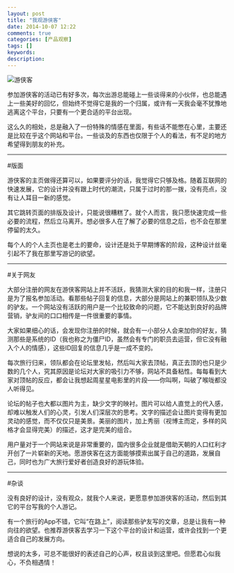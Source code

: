 ```yaml
---
layout: post
title: "我观游侠客"
date: 2014-10-07 12:22
comments: true
categories: [产品观察]
tags: []
keywords: 
description: 
---
```

![游侠客](http://hz.youxiake.com/images/sybs/logo.jpg)

参加游侠客的活动已有好多次，每次出游总能碰上一些谈得来的小伙伴，也总能遇上一些美好的回忆，但始终不觉得它是我的一个归属，或许有一天我会毫不犹豫地逃离这个平台，只要有一个更合适的平台出现。

这么久的相处，总是融入了一份特殊的情感在里面，有些话不能憋在心里，主要还是比较在乎这个网站和平台。一些谈及的东西也仅限于个人的看法，有不足的地方希望得到朋友的补充。

---
#版面

游侠客的主页做得还算可以，如果要评分的话，我觉得它只够及格。随着互联网的快速发展，它的设计并没有跟上时代的潮流，只属于过时的那一拨，没有亮点，没有让人耳目一新的感觉。

其它跳转页面的排版及设计，只能说很糟糕了。就个人而言，我只愿快速完成一些必要的流程，然后立马离开。想必很多人在了解了必要的信息之后，也不会在那里停留的太久。

每个人的个人主页也是老土的要命，设计还是处于早期博客的阶段，这种设计丝毫引起不了我在那里写游记的欲望。

<!--more-->
---
#关于网友

大部分注册的网友在游侠客网站上并不活跃，我猜测大家的目的和我一样，注册只是为了报名参加活动。看那些帖子回复的信息，大部分是网站上的兼职领队及少数的驴友。一个网站没有活跃的用户是一个比较致命的问题，它不能达到良好的品牌营销，驴友间的口口相传是一件很重要的事情。

大家如果细心的话，会发现你注册的时候，就会有一小部分人会来加你的好友，猜测那些是系统的ID（我也称之为僵尸ID，虽然会有专门的职员去运营，但它没有融入个人的情感），这些ID回复的信息几乎是一成不变的。

每次旅行归来，领队都会在论坛里发帖，然后叫大家去顶帖，真正去顶的也只是少数的几个人，究其原因是论坛对大家的吸引力不够，网站不具备粘性。每每看到大家对顶帖的反应，都会让我想起周星星电影里的片段——你叫啊，叫破了喉咙都没人听得见。

论坛的帖子也大都以图片为主，缺少文字的映衬。图片可以给人直觉上的代入感，却难以触发人们的心灵，引发人们深层次的思考。文字的描述会让图片变得有更加灵动的感觉，而不仅仅只是美景。美丽的图片，加上秀丽（视博主而定，多样的风格才会显得完美）的描述，这才是完美的组合。

用户量对于一个网站来说是非常重要的，国内很多企业就是借助天朝的人口红利才开创了一片崭新的天地。愿游侠客在这方面能够摸索出属于自己的道路，发展自己，同时也为广大旅行爱好者创造良好的游玩体验。

---
#杂谈

没有良好的设计，没有观众，就我个人来说，更愿意参加游侠客的活动，然后到其它的平台写我的个人游记。

有一个旅行的App不错，它叫“在路上”，阅读那些驴友写的文章，总是让我有一种向往的欲望。也推荐游侠客去学习一下这个平台的设计和运营，或许会找到一个更适合自己的发展方向。

想说的太多，可总不能很好的表述自己的心声，权且谈到这里吧。但愿君心似我心，不负相遇情！